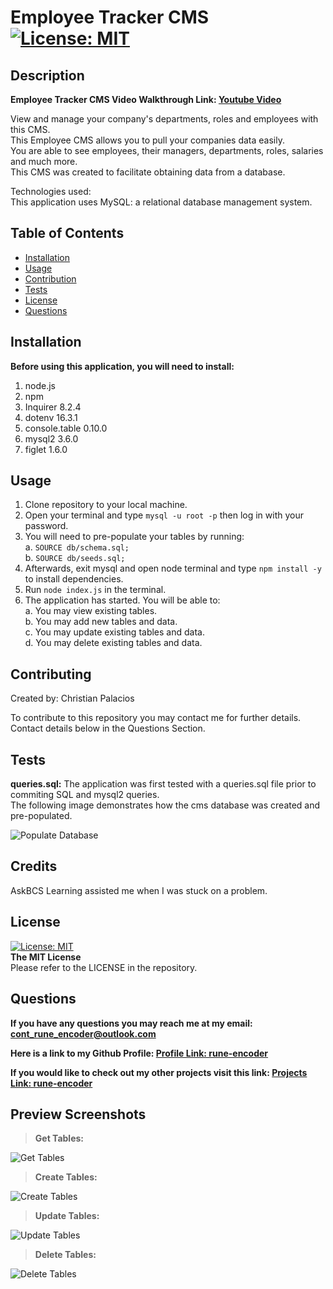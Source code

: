 # Employee Tracker CMS [![License: MIT](https://img.shields.io/badge/License-MIT-yellow.svg)](https://opensource.org/licenses/MIT) 

 ## Description
 
  **Employee Tracker CMS Video Walkthrough Link: [Youtube Video](https://www.youtube.com/watch?v=MKeaD6Jyke8)** 
  
  View and manage your company's departments, roles and employees with this CMS.  
  This Employee CMS allows you to pull your companies data easily.  
  You are able to see employees, their managers, departments, roles, salaries and much more.  
  This CMS was created to facilitate obtaining data from a database.
  
  Technologies used:  
  This application uses MySQL: a relational database management system.  

 ## Table of Contents
 
 - [Installation](#installation)
 - [Usage](#usage)
 - [Contribution](#contribution)
 - [Tests](#tests)
 - [License](#license)
 - [Questions](#Questions)

 ## Installation
 
 **Before using this application, you will need to install:**  
 1. node.js
 2. npm 
 3. Inquirer 8.2.4 
 4. dotenv 16.3.1
 5. console.table 0.10.0
 6. mysql2 3.6.0
 7. figlet 1.6.0
 
 ## Usage
 
 1. Clone repository to your local machine.
 2. Open your terminal and type `mysql -u root -p` then log in with your password. 
 3. You will need to pre-populate your tables by running:  
 a. `SOURCE db/schema.sql;`  
 b. `SOURCE db/seeds.sql;`
 4. Afterwards, exit mysql and open node terminal and type `npm install -y` to install dependencies.  
 5. Run `node index.js` in the terminal.  
 6. The application has started. You will be able to:  
 a. You may view existing tables.  
 b. You may add new tables and data.  
 c. You may update existing tables and data.  
 d. You may delete existing tables and data. 
 
 ## Contributing
 
 Created by: Christian Palacios
 
 To contribute to this repository you may contact me for further details.  
 Contact details below in the Questions Section.
 
 ## Tests
 
 **queries.sql:** The application was first tested with a queries.sql file prior to commiting SQL and mysql2 queries.  
 The following image demonstrates how the cms database was created and pre-populated.

 ![Populate Database](./assets/seeds-screenshot.gif) 
 
 ## Credits

AskBCS Learning assisted me when I was stuck on a problem.  
 
 ## License

 [![License: MIT](https://img.shields.io/badge/License-MIT-yellow.svg)](https://opensource.org/licenses/MIT)  
 **The MIT License**  
 Please refer to the LICENSE in the repository.

 ## Questions
 
 **If you have any questions you may reach me at my email: [cont_rune_encoder@outlook.com](mailto:cont_rune_encoder@outlook.com)**  

 **Here is a link to my Github Profile: [Profile Link: rune-encoder](https://github.com/rune-encoder)**  

 **If you would like to check out my other projects visit this link: [Projects Link: rune-encoder](https://github.com/rune-encoder?tab=repositories)**  
    
 ## Preview Screenshots
 
 >**Get Tables:**  

 ![Get Tables](./assets/get-screenshot.gif) 
 
 >**Create Tables:**  

 ![Create Tables](./assets/create-screenshot.gif) 
 
 >**Update Tables:**  

 ![Update Tables](./assets/update-screenshot.gif) 
 
 >**Delete Tables:**  

 ![Delete Tables](./assets/delete-screenshot.gif) 